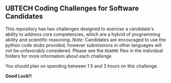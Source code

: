 ## UBTECH Coding Challenges for Software Candidates
This repository has two challenges designed to exercise a candidate's ability to address core competencies, which are a hybrid of programming ability and scientific reasoning.  _Note_: Candidates are encouraged to use the python code stubs provided, however submissions in other languages will not be unfavorably considered.  Please see the `README` files in the individual folders for more information about each challenge.

You should plan on spending between 1.5 and 3 hours on this challenge.

**Good Luck!!**
